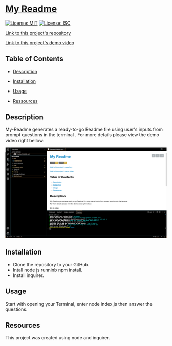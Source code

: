 # [My Readme](https://github.com/Saidou25/My-Readme)

[![License: MIT](https://img.shields.io/badge/License-MIT-yellow.svg)](https://opensource.org/licenses/MIT) [![License: ISC](https://img.shields.io/badge/License-ISC-yellow.svg)](https://opensource.org/licenses/ISC)


[Link to this project's repository](https://github.com/Saidou25/My-Readme)

[Link to this project's demo video](https://drive.google.com/file/d/1quX_I1C5X8KvbVWrpW3F8fdx8Cl_JiOj/view)

## Table of Contents

* [Description](#description)

* [Installation](#installation)

* [Usage](#usage)

* [Ressources](#resources)

## Description

My-Readme generates a ready-to-go Readme file using user's inputs from prompt questions in the terminal . 
For more details please view the demo video right bellow:

![Application Sample](./assets/images/myreadme.png)

## Installation

* Clone the repository to your GitHub.
* Intall  node js runninb npm install.
* Install inquirer.

## Usage

Start with opening your Terminal, enter node index.js then answer the questions.

## Resources
This project was created using node and inquirer.








